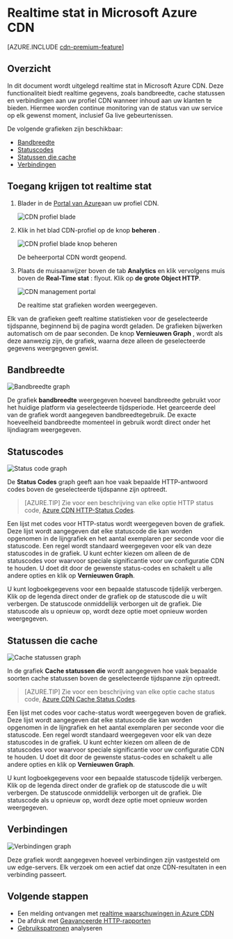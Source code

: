 <properties
    pageTitle="Real-permanente-stat in Azure CDN | Microsoft Azure"
    description="Realtime statistieken biedt realtime gegevens over de prestaties van Azure CDN wanneer inhoud aan uw klanten te bieden."
    services="cdn"
    documentationCenter=""
    authors="camsoper"
    manager="erikre"
    editor=""/>

<tags
    ms.service="cdn"
    ms.workload="tbd"
    ms.tgt_pltfrm="na"
    ms.devlang="na"
    ms.topic="article"
    ms.date="07/28/2016"
    ms.author="casoper"/>

# <a name="real-time-stats-in-microsoft-azure-cdn"></a>Realtime stat in Microsoft Azure CDN

[AZURE.INCLUDE [cdn-premium-feature](../../includes/cdn-premium-feature.md)]

## <a name="overview"></a>Overzicht

In dit document wordt uitgelegd realtime stat in Microsoft Azure CDN.  Deze functionaliteit biedt realtime gegevens, zoals bandbreedte, cache statussen en verbindingen aan uw profiel CDN wanneer inhoud aan uw klanten te bieden. Hiermee worden continue monitoring van de status van uw service op elk gewenst moment, inclusief Ga live gebeurtenissen.

De volgende grafieken zijn beschikbaar:

* [Bandbreedte](#bandwidth)
* [Statuscodes](#status-codes)
* [Statussen die cache](#cache-statuses)
* [Verbindingen](#connections)


## <a name="accessing-real-time-stats"></a>Toegang krijgen tot realtime stat

1. Blader in de [Portal van Azure](https://portal.azure.com)aan uw profiel CDN.

    ![CDN profiel blade](./media/cdn-real-time-stats/cdn-profile-blade.png)

2. Klik in het blad CDN-profiel op de knop **beheren** .

    ![CDN profiel blade knop beheren](./media/cdn-real-time-stats/cdn-manage-btn.png)

    De beheerportal CDN wordt geopend.

3. Plaats de muisaanwijzer boven de tab **Analytics** en klik vervolgens muis boven de **Real-Time stat** : flyout.  Klik op **de grote Object HTTP**.

    ![CDN management portal](./media/cdn-real-time-stats/cdn-premium-portal.png)

    De realtime stat grafieken worden weergegeven.
    
Elk van de grafieken geeft realtime statistieken voor de geselecteerde tijdspanne, beginnend bij de pagina wordt geladen.  De grafieken bijwerken automatisch om de paar seconden.  De knop **Vernieuwen Graph** , wordt als deze aanwezig zijn, de grafiek, waarna deze alleen de geselecteerde gegevens weergegeven gewist.

## <a name="bandwidth"></a>Bandbreedte

![Bandbreedte graph](./media/cdn-real-time-stats/cdn-bandwidth.png)

De grafiek **bandbreedte** weergegeven hoeveel bandbreedte gebruikt voor het huidige platform via geselecteerde tijdsperiode. Het gearceerde deel van de grafiek wordt aangegeven bandbreedtegebruik. De exacte hoeveelheid bandbreedte momenteel in gebruik wordt direct onder het lijndiagram weergegeven.

## <a name="status-codes"></a>Statuscodes

![Status code graph](./media/cdn-real-time-stats/cdn-status-codes.png)

De **Status Codes** graph geeft aan hoe vaak bepaalde HTTP-antwoord codes boven de geselecteerde tijdspanne zijn optreedt.

> [AZURE.TIP]  Zie voor een beschrijving van elke optie HTTP status code, [Azure CDN HTTP-Status Codes](https://msdn.microsoft.com/library/mt759238.aspx).

Een lijst met codes voor HTTP-status wordt weergegeven boven de grafiek. Deze lijst wordt aangegeven dat elke statuscode die kan worden opgenomen in de lijngrafiek en het aantal exemplaren per seconde voor die statuscode. Een regel wordt standaard weergegeven voor elk van deze statuscodes in de grafiek. U kunt echter kiezen om alleen de de statuscodes voor waarvoor speciale significantie voor uw configuratie CDN te houden. U doet dit door de gewenste status-codes en schakelt u alle andere opties en klik op **Vernieuwen Graph**. 

U kunt logboekgegevens voor een bepaalde statuscode tijdelijk verbergen.  Klik op de legenda direct onder de grafiek op de statuscode die u wilt verbergen. De statuscode onmiddellijk verborgen uit de grafiek. Die statuscode als u opnieuw op, wordt deze optie moet opnieuw worden weergegeven.

## <a name="cache-statuses"></a>Statussen die cache

![Cache statussen graph](./media/cdn-real-time-stats/cdn-cache-status.png)

In de grafiek **Cache statussen die** wordt aangegeven hoe vaak bepaalde soorten cache statussen boven de geselecteerde tijdspanne zijn optreedt. 

> [AZURE.TIP]  Zie voor een beschrijving van elke optie cache status code, [Azure CDN Cache Status Codes](https://msdn.microsoft.com/library/mt759237.aspx).

Een lijst met codes voor cache-status wordt weergegeven boven de grafiek. Deze lijst wordt aangegeven dat elke statuscode die kan worden opgenomen in de lijngrafiek en het aantal exemplaren per seconde voor die statuscode. Een regel wordt standaard weergegeven voor elk van deze statuscodes in de grafiek. U kunt echter kiezen om alleen de de statuscodes voor waarvoor speciale significantie voor uw configuratie CDN te houden. U doet dit door de gewenste status-codes en schakelt u alle andere opties en klik op **Vernieuwen Graph**. 

U kunt logboekgegevens voor een bepaalde statuscode tijdelijk verbergen.  Klik op de legenda direct onder de grafiek op de statuscode die u wilt verbergen. De statuscode onmiddellijk verborgen uit de grafiek. Die statuscode als u opnieuw op, wordt deze optie moet opnieuw worden weergegeven.

## <a name="connections"></a>Verbindingen

![Verbindingen graph](./media/cdn-real-time-stats/cdn-connections.png)

Deze grafiek wordt aangegeven hoeveel verbindingen zijn vastgesteld om uw edge-servers. Elk verzoek om een actief dat onze CDN-resultaten in een verbinding passeert.

## <a name="next-steps"></a>Volgende stappen

- Een melding ontvangen met [realtime waarschuwingen in Azure CDN](cdn-real-time-alerts.md)
- De afdruk met [Geavanceerde HTTP-rapporten](cdn-advanced-http-reports.md)
- [Gebruikspatronen](cdn-analyze-usage-patterns.md) analyseren

